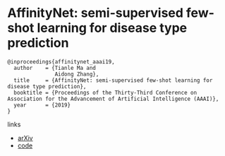 # AffinityNet: semi-supervised few-shot learning for disease type prediction

```
@inproceedings{affinitynet_aaai19,
  author    = {Tianle Ma and
               Aidong Zhang},
  title     = {AffinityNet: semi-supervised few-shot learning for disease type prediction},
  booktitle = {Proceedings of the Thirty-Third Conference on Association for the Advancement of Artificial Intelligence (AAAI)},
  year      = {2019}
}
```

links
- [arXiv](https://arxiv.org/abs/1805.08905)
- [code](https://github.com/BeautyOfWeb/AffinityNet)
